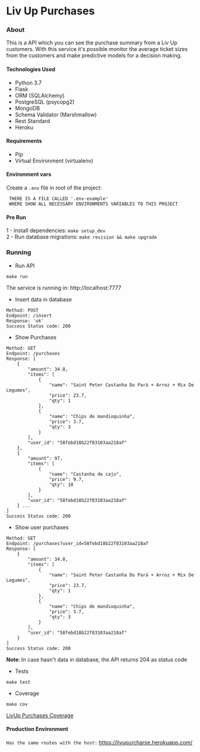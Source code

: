 # Liv Up Purchases

### About

This is a API which you can see the purchase summary from a Liv Up customers.
With this service it's possible monitor the average ticket sizes
from the customers and make predictive models for a decision making.

#### Technologies Used

- Python 3.7
- Flask
- ORM (SQLAlchemy)
- PostgreSQL (psycopg2)
- MongoDB
- Schema Validator (Marshmallow)
- Rest Standard
- Heroku

#### Requirements

- Pip
- Virtual Environment (virtualenv)

#### Environment vars

Create a `.env` file in root of the project:

````.env
 THERE IS A FILE CALLED '.env-example'
 WHERE SHOW ALL NECESSARY ENVIRONMENTS VARIABLES TO THIS PROJECT
````


#### Pre Run

1 - Install dependencies: ```make setup_dev``` \
2 - Run database migrations: ```make revision && make upgrade```

### Running

- Run API
````make
make run
````
The service is running in: http://localhost:7777

- Insert data in database

````
Method: POST
Endpoint: /insert
Response: 'ok'
Success Status code: 200 
````

- Show Purchases
````
Method: GET
Endpoint: /purchases
Response: [
    {
        "amount": 34.8,
        "items": [
            {
                "name": "Saint Peter Castanha Do Pará + Arroz + Mix De Legumes",
                "price": 23.7,
                "qty": 1
            },
            {
                "name": "Chips de mandioquinha",
                "price": 3.7,
                "qty": 3
            }
        ],
        "user_id": "58febd18b22f83103aa218af"
    },
    {
        "amount": 97,
        "items": [
            {
                "name": "Castanha de caju",
                "price": 9.7,
                "qty": 10
            }
        ],
        "user_id": "58febd18b22f83103aa218af"
    } ...
]
Success Status code: 200 
````

- Show user purchases
````
Method: GET
Endpoint: /purchases?user_id=58febd18b22f83103aa218af
Response: [
    {
        "amount": 34.8,
        "items": [
            {
                "name": "Saint Peter Castanha Do Pará + Arroz + Mix De Legumes",
                "price": 23.7,
                "qty": 1
            },
            {
                "name": "Chips de mandioquinha",
                "price": 3.7,
                "qty": 3
            }
        ],
        "user_id": "58febd18b22f83103aa218af"
    }
]
Success Status code: 200
````

**Note**: In case hasn't data in database, the API returns 204 as status code


- Tests

````make
make test
````


- Coverage

````make
make cov
````
[LivUp Purchases Coverage](https://github.com/matheuslins/livup_purchases/blob/master/docs/img/cov.png)

#### Production Environment

`Has the same routes with the host:` https://livupurcharse.herokuapp.com/

